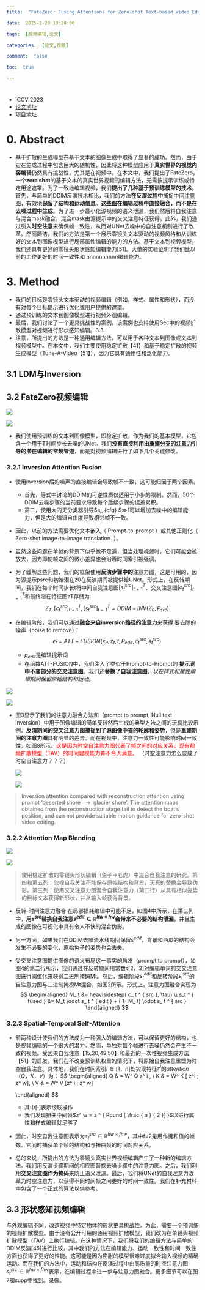 ```yaml
---
title:  "FateZero: Fusing Attentions for Zero-shot Text-based Video Editing论文理解"

date:  2025-2-20 13:28:00

tags:  [视频编辑,论文]

categories:  [论文,视频]

comment:  false

toc:  true

---
```


#

<!--more-->

- ICCV 2023
- [论文地址](https://arxiv.org/abs/2303.09535)
- [项目地址](https://github.com/ChenyangQiQi/FateZero)

# 0. Abstract

- 基于扩散的生成模型在基于文本的图像生成中取得了显著的成功。然而，由于它在生成过程中包含巨大的随机性，因此将这种模型应用于**真实世界的视觉内容编辑**仍然具有挑战性，尤其是在视频中。在本文中，我们提出了FateZero，一个**zero shot**的基于文本的真实世界视频的编辑方法，无需按提示训练或特定用途遮罩。为了一致地编辑视频，我们**提出了几种基于预训练模型的技术**。首先，与简单的DDIM反演技术相比，我们的方法**在反演过程中**捕捉中间<u>注意图</u>，有效地**保留了结构和运动信息**。**<u>这些图</u>在编辑过程中直接融合，而不是在去噪过程中生成**。为了进一步最小化源视频的语义泄漏，我们然后将自我注意与混合mask融合，混合mask由源提示中的交叉注意特征获得。此外，我们通过引入**时空注意**来确保帧一致性，从而对UNet去噪中的自注意机制进行了改革。然而简洁，我们的方法是第一个展示零镜头文本驱动的视频风格和从训练好的文本到图像模型进行局部属性编辑的能力的方法。基于文本到视频模型，我们还具有更好的零镜头形状感知编辑能力[51]。大量的实验证明了我们比以前的工作更好的时间一致性和 nnnnnnnnnn编辑能力。



# 3. Method

- 我们的目标是零镜头文本驱动的视频编辑（例如，样式、属性和形状），而没有对每个目标提示进行优化或用户提供的遮罩。
- 通过预训练的文本到图像模型进行视频外观编辑。
- 最后，我们讨论了一个更具挑战性的案例，该案例也支持使用Sec中的视频扩散模型对视频进行形状感知编辑。3.3.
- 注意，所提出的方法是一种通用编辑方法，可以用于各种文本到图像或文本到视频模型中。在本文中，我们主要使用稳定扩散【41】和基于稳定扩散的视频生成模型（Tune-A-Video【51】），因为它具有通用性和泛化能力。

## 3.1 LDM与Inversion

## 3.2 FateZero视频编辑

![](../../../../themes/yilia/source/img/paper/video_edit/FateZero/2.png)

![](img/paper/video_edit/FateZero/2.png)

- 我们使用预训练的文本到图像模型，即稳定扩散，作为我们的基本模型，它包含一个用于T时间步长去噪的UNet。我们**没有直接利用由<u>重建分支的注意力</u>引导的潜在编辑的常规管道**，而是对视频编辑进行了如下几个关键修改。

### 3.2.1 Inversion Attention Fusion

- 使用inversion后的噪声的直接编辑会导致帧不一致，这可能归因于两个因素。
  - 首先，等式中讨论的DDIM的可逆性质仅适用于小步的限制。然而，50个DDIM去噪步骤的当前要求导致每个后续步骤的误差累积。
  - 第二，使用大的无分类器引导$s_ {cfg} $≫1可以增加去噪中的编辑能力，但是大的编辑自由度导致相邻帧不一致。
- 因此，以前的方法需要优化文本嵌入（ Prompt-to-prompt ）或其他正则化（ Zero-shot image-to-image translation. ）。

- 虽然这些问题在单帧的背景下似乎微不足道，但当处理视频时，它们可能会被放大，因为即使帧之间的微小差异也会沿着时间索引被强调。

- 为了缓解这些问题，我们的框架使用**反演步骤中的**注意力图，这是可用的，因为源提示psrc和初始潜在z0在反演期间被提供给UNet。形式上，在反转期间，我们在每个时间步长t将中间自我注意图$[s_ t ^ { src } ]_ { t=1 } ^ T$、交叉注意图$[c_ t ^ { src } ]_ { t=1 } ^ T$和最终潜在特征图zT存储为
  $$
  Z_T , [c_ t ^ { src } ]_ { t=1 } ^ T, [s_ t ^ { src } ]_ { t=1 } ^ T = DDIM-INV(Z_0, P_ { src })
  $$

- 在编辑阶段，我们可以通过**融合来自inversion路径的注意力**来获得 要去除的噪声（noise to remove）：
  $$
  \hat \epsilon_ t = ATT-FUSION(\varepsilon_ \theta ,  z_ t, t, P_{ edit } , c_t ^ { src } , s_ t ^ {src})
  $$

  - $p_ {edit}$是编辑提示词
  - 在函数ATT-FUSION中，我们注入了类似于Prompt-to-Prompt的 **提示词中不变部分的<u>交叉注意图</u>**。我们还**替换了<u>自我注意图</u>**，*以在样式和属性编辑期间保留原始结构和运动*。

![](../../../../themes/yilia/source/img/paper/video_edit/FateZero/1.png)

![](img/paper/video_edit/FateZero/1.png)

- 图3显示了我们的注意力融合方法和（prompt to prompt,  Null text inversion）中用于图像编辑的简单反转然后生成的典型方法之间的玩具比较示例。**反演期间的交叉注意力图捕捉到了源图像中猫的轮廓和姿势**，但是**重建期间的注意力图**具有明显的差异。而在视频中，注意力一致性可能影响时间一致性，如图8所示。<font color='red'>这是因为时空自注意力图代表了帧之间的对应关系，现有视频扩散模型（TAV）的时间建模能力并不令人满意。</font> （时空注意力怎么变成了时空自注意力？？？）

  ![](../../../../themes/yilia/source/img/paper/video_edit/FateZero/3.png)

  ![](img/paper/video_edit/FateZero/3.png)

>Inversion attention compared with reconstruction attention using prompt ‘deserted shore −→ ‘glacier shore’. The attention maps obtained from the reconstruction stage fail to detect the boat’s position, and can not provide suitable motion guidance for zero-shot video editing.



### 3.2.2 Attention Map Blending

![](../../../../themes/yilia/source/img/paper/video_edit/FateZero/4.png)

![](img/paper/video_edit/FateZero/4.png)

>使用稳定扩散的零镜头形状编辑（兔子→老虎）中混合自我注意的研究。第四和第五列：忽视自我关注不能保存原始结构和背景，天真的替换会导致伪影。第三列：使用交叉注意力图混合自我注意力（第二行）从具有相似姿势的目标文本获得新形状，并从输入帧获得背景。

- 反转-时间注意力融合 在局部损耗编辑中可能不足，如图4中所示，在第三列中，**用$s^ { src }$替换自我注意$s^ { edit } \in \mathbb R ^ { h w \times hw}$会带来不必要的结构泄漏**，并且生成的图像在可视化中具有令人不快的混合伪影。

- 另一方面，如果我们在DDIM去噪流水线期间保留$s^ { edit }$，背景和西瓜的结构会发生不必要的变化，原始兔子的姿势也会丢失。

- 受交叉注意图提供图像的语义布局这一事实的启发（prompt to prompt），如图4的第二行所示，我们通过在反转期间用常数τ[2，3]对编辑单词的交叉注意图进行阈值化来获得二进制掩码Mt。然后，编辑阶段$s^ {edit} _ t$和反转阶段$s_ t ^ { src }$的自注意力图与二进制掩模Mt混合，如图2所示。形式上，注意力图融合实现为
  $$
  \begin{aligned}
  M_ t &= heavisidestep( c_ t ^ { src }, \tau) \\ s_t ^ { fused  } &= M_t \odot s_ t ^ { edit } + ( 1- M_ t) \odot s_ t ^ { src }
  \end{aligned}
  $$
  

### 3.2.3 Spatial-Temporal Self-Attention

- 前两种设计使我们的方法成为一种强大的编辑方法，可以保留更好的结构，也是视频编辑的一个很大的潜力。然而，单独对每个帧进行去噪仍然会产生不一致的视频。受因果自我注意【15,20,49,50】和最近的一次性视频生成方法【51】的启发，我们在不改变预训练权重的情况下，将原始自我注意重塑为时空自我注意。具体地，我们在时间索引$i \in [1，n]$处实现特征$z^ i$的$attention（Q，K，V）$为：
  $$
  \begin{aligned}
  Q & = W^ Q z^ i , \\
  K & = W^ K [ z^i ; z^ w], \\
  V & = W^ V [z^ i ; z^ w]
  
  \end{aligned}
  $$

  - 其中$[ \cdot ]$表示级联操作
  - 我们发现扭曲中间帧$z^ w = z ^ { Round [ \frac { n } { 2 }] }$以进行属性和样式编辑就足够了

- 因此，时空自我注意图表示为$s_ t ^ { src } \in \mathbb R ^ { hw \times fhw }$，其中f=2是用作键和值的帧数。它同时捕获单个帧的结构和与扭曲帧的时间对应关系。

- 总的来说，所提出的方法为零镜头真实世界视频编辑产生了一种新的编辑方法。我们用反演步骤期间的相应图替换去噪步骤中的注意力图。之后，我们**利用交叉注意图作为掩码**来防止语义泄漏。最后，我们将UNet的自我注意力改革为时空注意力，以获得不同时间帧之间更好的时间一致性。我们在补充材料中包含了一个正式的算法以供参考。

## 3.3 形状感知视频编辑

与外观编辑不同，改造视频中特定物体的形状更具挑战性。为此，需要一个预训练的视频扩散模型。由于没有公开可用的通用视频扩散模型，我们改为在单镜头视频扩散模型（TAV）上执行编辑。在这种情况下，我们将我们的编辑方法与简单的DDIM反演[45]进行比较，其中我们的方法在编辑能力、运动一致性和时间一致性方面也获得了更好的性能。这可能是因为膨胀的模型很难过度拟合输入视频的精确运动。而在我们的方法中，运动和结构在反演过程中由高质量的时空注意力图$s_ t ^ { src }  \in \mathbb R ^ { hw \times fhw}$表示，在编辑过程中进一步与注意力图融合。更多细节可以在图7和supp中找到。录像。